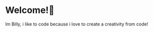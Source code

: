 # Welcome!🍵

Im Billy, i like to code because i love to create a creativity from code!

<!---
gobilly/gobilly is a ✨ special ✨ repository because its `README.md` (this file) appears on your GitHub profile.
You can click the Preview link to take a look at your changes.
--->

